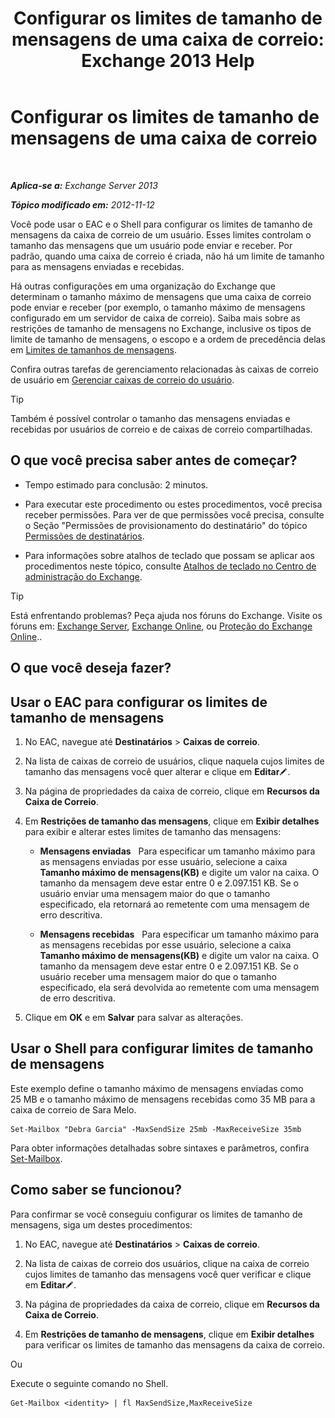 ﻿---
title: 'Configurar os limites de tamanho de mensagens de uma caixa de correio: Exchange 2013 Help'
TOCTitle: Configurar os limites de tamanho de mensagens de uma caixa de correio
ms:assetid: d1220685-14c0-4c4f-abb2-3920f3046212
ms:mtpsurl: https://technet.microsoft.com/pt-br/library/Bb124708(v=EXCHG.150)
ms:contentKeyID: 50556288
ms.date: 01/10/2018
mtps_version: v=EXCHG.150
ms.translationtype: HT
---

# Configurar os limites de tamanho de mensagens de uma caixa de correio

 

_**Aplica-se a:** Exchange Server 2013_

_**Tópico modificado em:** 2012-11-12_

Você pode usar o EAC e o Shell para configurar os limites de tamanho de mensagens da caixa de correio de um usuário. Esses limites controlam o tamanho das mensagens que um usuário pode enviar e receber. Por padrão, quando uma caixa de correio é criada, não há um limite de tamanho para as mensagens enviadas e recebidas.

Há outras configurações em uma organização do Exchange que determinam o tamanho máximo de mensagens que uma caixa de correio pode enviar e receber (por exemplo, o tamanho máximo de mensagens configurado em um servidor de caixa de correio). Saiba mais sobre as restrições de tamanho de mensagens no Exchange, inclusive os tipos de limite de tamanho de mensagens, o escopo e a ordem de precedência delas em [Limites de tamanhos de mensagens](message-size-limits-exchange-2013-help.md).

Confira outras tarefas de gerenciamento relacionadas às caixas de correio de usuário em [Gerenciar caixas de correio do usuário](manage-user-mailboxes-exchange-2013-help.md).


> [!TIP]
> Também é possível controlar o tamanho das mensagens enviadas e recebidas por usuários de correio e de caixas de correio compartilhadas.



## O que você precisa saber antes de começar?

  - Tempo estimado para conclusão: 2 minutos.

  - Para executar este procedimento ou estes procedimentos, você precisa receber permissões. Para ver de que permissões você precisa, consulte o Seção "Permissões de provisionamento do destinatário" do tópico [Permissões de destinatários](recipients-permissions-exchange-2013-help.md).

  - Para informações sobre atalhos de teclado que possam se aplicar aos procedimentos neste tópico, consulte [Atalhos de teclado no Centro de administração do Exchange](keyboard-shortcuts-in-the-exchange-admin-center-exchange-online-protection-help.md).


> [!TIP]
> Está enfrentando problemas? Peça ajuda nos fóruns do Exchange. Visite os fóruns em: <A href="https://go.microsoft.com/fwlink/p/?linkid=60612">Exchange Server</A>, <A href="https://go.microsoft.com/fwlink/p/?linkid=267542">Exchange Online</A>, ou <A href="https://go.microsoft.com/fwlink/p/?linkid=285351">Proteção do Exchange Online</A>..



## O que você deseja fazer?

## Usar o EAC para configurar os limites de tamanho de mensagens

1.  No EAC, navegue até **Destinatários** \> **Caixas de correio**.

2.  Na lista de caixas de correio de usuários, clique naquela cujos limites de tamanho das mensagens você quer alterar e clique em **Editar**![Ícone de edição](images/JJ218640.6f53ccb2-1f13-4c02-bea0-30690e6ea71d(EXCHG.150).gif "Ícone de edição").

3.  Na página de propriedades da caixa de correio, clique em **Recursos da Caixa de Correio**.

4.  Em **Restrições de tamanho das mensagens**, clique em **Exibir detalhes** para exibir e alterar estes limites de tamanho das mensagens:
    
      - **Mensagens enviadas**   Para especificar um tamanho máximo para as mensagens enviadas por esse usuário, selecione a caixa **Tamanho máximo de mensagens(KB)** e digite um valor na caixa. O tamanho da mensagem deve estar entre 0 e 2.097.151 KB. Se o usuário enviar uma mensagem maior do que o tamanho especificado, ela retornará ao remetente com uma mensagem de erro descritiva.
    
      - **Mensagens recebidas**   Para especificar um tamanho máximo para as mensagens recebidas por esse usuário, selecione a caixa **Tamanho máximo de mensagens(KB)** e digite um valor na caixa. O tamanho da mensagem deve estar entre 0 e 2.097.151 KB. Se o usuário receber uma mensagem maior do que o tamanho especificado, ela será devolvida ao remetente com uma mensagem de erro descritiva.

5.  Clique em **OK** e em **Salvar** para salvar as alterações.

## Usar o Shell para configurar limites de tamanho de mensagens

Este exemplo define o tamanho máximo de mensagens enviadas como 25 MB e o tamanho máximo de mensagens recebidas como 35 MB para a caixa de correio de Sara Melo.

    Set-Mailbox "Debra Garcia" -MaxSendSize 25mb -MaxReceiveSize 35mb

Para obter informações detalhadas sobre sintaxes e parâmetros, confira [Set-Mailbox](https://technet.microsoft.com/pt-br/library/bb123981\(v=exchg.150\)).

## Como saber se funcionou?

Para confirmar se você conseguiu configurar os limites de tamanho de mensagens, siga um destes procedimentos:

1.  No EAC, navegue até **Destinatários** \> **Caixas de correio**.

2.  Na lista de caixas de correio dos usuários, clique na caixa de correio cujos limites de tamanho das mensagens você quer verificar e clique em **Editar**![Ícone de edição](images/JJ218640.6f53ccb2-1f13-4c02-bea0-30690e6ea71d(EXCHG.150).gif "Ícone de edição").

3.  Na página de propriedades da caixa de correio, clique em **Recursos da Caixa de Correio**.

4.  Em **Restrições de tamanho de mensagens**, clique em **Exibir detalhes** para verificar os limites de tamanho das mensagens da caixa de correio.

Ou

Execute o seguinte comando no Shell.

    Get-Mailbox <identity> | fl MaxSendSize,MaxReceiveSize

